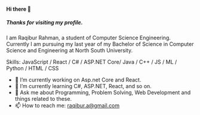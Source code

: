 #### Hi there 👋
##### Thanks for visiting my profile.
I am Raqibur Rahman, a student of Computer Science Engineering.
Currently I am pursuing my last year of my Bachelor of Science in Computer Science and Engineering at North South University.

Skills: JavaScript / React / C# / ASP.NET Core/ Java / C++ / JS / ML / Python / HTML / CSS

- 🔭 I’m currently working on Asp.net Core and React. 
- 🌱 I’m currently learning C#, ASP.NET, React, and so on. 
- 💬 Ask me about Programming, Problem Solving, Web Development and things related to these. 
- 📫 How to reach me: raqibur.a@gmail.com 




